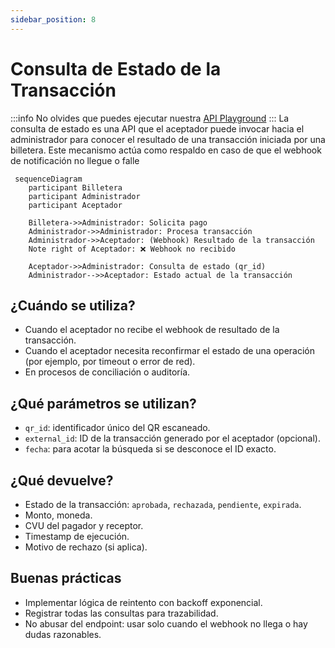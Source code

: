 ```yaml
---
sidebar_position: 8
---
```

# Consulta de Estado de la Transacción

:::info
No olvides que puedes ejecutar nuestra [API Playground](/dlcs/developers/portalApi/pct_for_acquirers) 
:::
La consulta de estado es una API que el aceptador puede invocar hacia el administrador para conocer el resultado de una transacción iniciada por una billetera. Este mecanismo actúa como respaldo en caso de que el webhook de notificación no llegue o falle
```mermaid
 sequenceDiagram
    participant Billetera
    participant Administrador
    participant Aceptador

    Billetera->>Administrador: Solicita pago
    Administrador->>Administrador: Procesa transacción
    Administrador->>Aceptador: (Webhook) Resultado de la transacción
    Note right of Aceptador: ❌ Webhook no recibido

    Aceptador->>Administrador: Consulta de estado (qr_id)
    Administrador-->>Aceptador: Estado actual de la transacción 
```

## ¿Cuándo se utiliza?

- Cuando el aceptador no recibe el webhook de resultado de la transacción.
- Cuando el aceptador necesita reconfirmar el estado de una operación (por ejemplo, por timeout o error de red).
- En procesos de conciliación o auditoría.

## ¿Qué parámetros se utilizan?

- `qr_id`: identificador único del QR escaneado.
- `external_id`: ID de la transacción generado por el aceptador (opcional).
- `fecha`: para acotar la búsqueda si se desconoce el ID exacto.

## ¿Qué devuelve?

- Estado de la transacción: `aprobada`, `rechazada`, `pendiente`, `expirada`.
- Monto, moneda.
- CVU del pagador y receptor.
- Timestamp de ejecución.
- Motivo de rechazo (si aplica).

## Buenas prácticas

- Implementar lógica de reintento con backoff exponencial.
- Registrar todas las consultas para trazabilidad.
- No abusar del endpoint: usar solo cuando el webhook no llega o hay dudas razonables.

